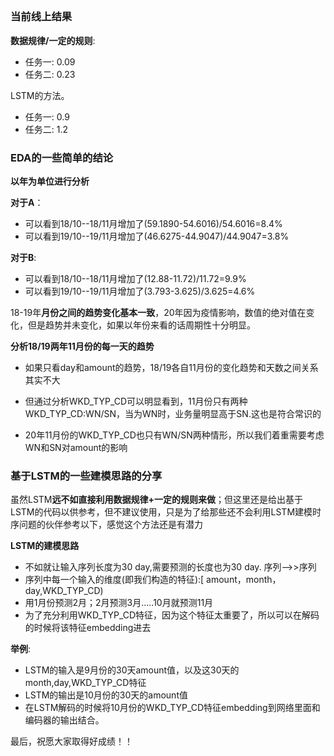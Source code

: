 ## 
### 当前线上结果

**数据规律/一定的规则**:
- 任务一: 0.09
- 任务二: 0.23

LSTM的方法。
- 任务一: 0.9
- 任务二: 1.2

### EDA的一些简单的结论

**以年为单位进行分析**

**对于A**：
- 可以看到18/10--18/11月增加了(59.1890-54.6016)/54.6016=8.4%
- 可以看到19/10--19/11月增加了(46.6275-44.9047)/44.9047=3.8%

**对于B**:
- 可以看到18/10--18/11月增加了(12.88-11.72)/11.72=9.9%
- 可以看到19/10--19/11月增加了(3.793-3.625)/3.625=4.6%

18-19年**月份之间的趋势变化基本一致**，20年因为疫情影响，数值的绝对值在变化，但是趋势并未变化，如果以年份来看的话周期性十分明显。

**分析18/19两年11月份的每一天的趋势**

- 如果只看day和amount的趋势，18/19各自11月份的变化趋势和天数之间关系其实不大

- 但通过分析WKD_TYP_CD可以明显看到，11月份只有两种 WKD_TYP_CD:WN/SN，当为WN时，业务量明显高于SN.这也是符合常识的

- 20年11月份的WKD_TYP_CD也只有WN/SN两种情形，所以我们着重需要考虑WN和SN对amount的影响

### 基于LSTM的一些建模思路的分享

虽然LSTM**远不如直接利用数据规律+一定的规则来做**；但这里还是给出基于LSTM的代码以供参考，但不建议使用，只是为了给那些还不会利用LSTM建模时序问题的伙伴参考以下，感觉这个方法还是有潜力

**LSTM的建模思路**

- 不如就让输入序列长度为30 day,需要预测的长度也为30 day. 序列-->>序列
- 序列中每一个输入的维度(即我们构造的特征):[ amount，month，day,WKD_TYP_CD)
- 用1月份预测2月；2月预测3月.....10月就预测11月
- 为了充分利用WKD_TYP_CD特征，因为这个特征太重要了，所以可以在解码的时候将该特征embedding进去

**举例**:
- LSTM的输入是9月份的30天amount值，以及这30天的month,day,WKD_TYP_CD特征
- LSTM的输出是10月份的30天的amount值
- 在LSTM解码的时候将10月份的WKD_TYP_CD特征embedding到网络里面和编码器的输出结合。

最后，祝愿大家取得好成绩！！